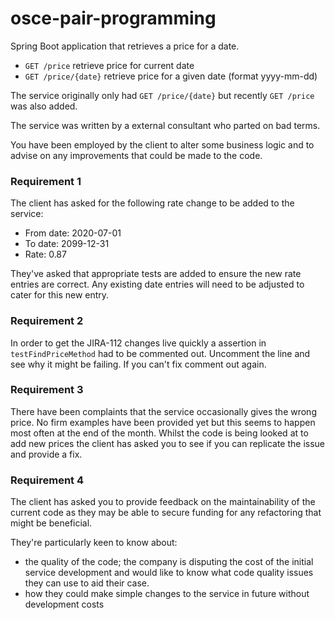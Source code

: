 # osce-pair-programming

Spring Boot application that retrieves a price for a date.

- `GET /price` retrieve price for current date
- `GET /price/{date}` retrieve price for a given date (format yyyy-mm-dd)

The service originally only had `GET /price/{date}` but recently `GET /price` was also added.

The service was written by a external consultant who parted on bad terms. 

You have been employed by the client to alter some business logic and to advise on any improvements that could be made to the code.

### Requirement 1

The client has asked for the following rate change to be added to the service:

- From date: 2020-07-01
- To date: 2099-12-31
- Rate: 0.87

They've asked that appropriate tests are added to ensure the new rate entries are correct. Any existing date entries will need to be adjusted to cater for this new entry.

### Requirement 2

In order to get the JIRA-112 changes live quickly a assertion in `testFindPriceMethod` had to be commented out. Uncomment the line and see why it might be failing. If you can't fix comment out again.

### Requirement 3

There have been complaints that the service occasionally gives the wrong price. No firm examples have been provided yet but this seems to happen most often at the end of the month.
Whilst the code is being looked at to add new prices the client has asked you to see if you can replicate the issue and provide a fix.

### Requirement 4

The client has asked you to provide feedback on the maintainability of the current code as they may be able to secure funding for any refactoring that might be beneficial. 

They're particularly keen to know about:
- the quality of the code; the company is disputing the cost of the initial service development and would like to know what code quality issues they can use to aid their case.
- how they could make simple changes to the service in future without development costs